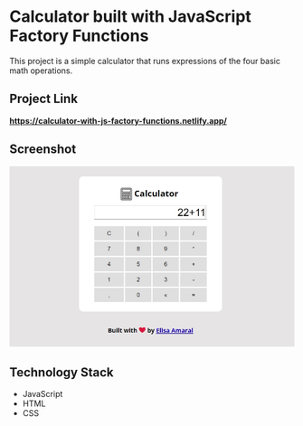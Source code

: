 # Calculator built with JavaScript Factory Functions

This project is a simple calculator that runs expressions of the four basic math operations.

## Project Link

**https://calculator-with-js-factory-functions.netlify.app/**

## Screenshot

![Screenshot](assets/img/Screenshot.jpg)

## Technology Stack

+ JavaScript
+ HTML
+ CSS
